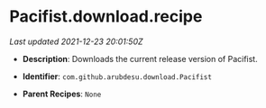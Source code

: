 # Pacifist.download.recipe

_Last updated 2021-12-23 20:01:50Z_

- **Description**: Downloads the current release version of Pacifist.

- **Identifier**: `com.github.arubdesu.download.Pacifist`

- **Parent Recipes**: `None`
